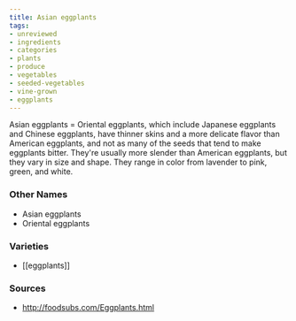 ```yaml
---
title: Asian eggplants
tags:
- unreviewed
- ingredients
- categories
- plants
- produce
- vegetables
- seeded-vegetables
- vine-grown
- eggplants
---
```

Asian eggplants = Oriental eggplants, which include Japanese eggplants and Chinese eggplants, have thinner skins and a more delicate flavor than American eggplants, and not as many of the seeds that tend to make eggplants bitter. They're usually more slender than American eggplants, but they vary in size and shape. They range in color from lavender to pink, green, and white.

### Other Names

* Asian eggplants
* Oriental eggplants

### Varieties

* [[eggplants]]

### Sources
* http://foodsubs.com/Eggplants.html
